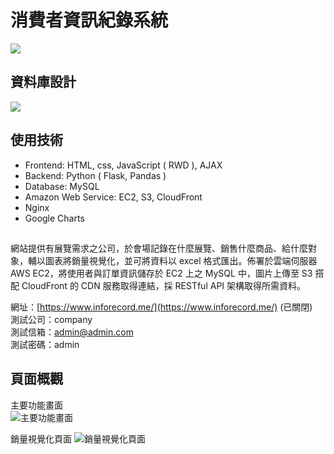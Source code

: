 # 消費者資訊紀錄系統  
![](https://user-images.githubusercontent.com/52588493/129036789-b6fd4137-fe86-4242-95a4-d1fec64a4ca6.png)  

## 資料庫設計  
![](https://user-images.githubusercontent.com/52588493/128443496-9e336f0a-02df-4bb5-b498-f9ada516b77d.png)  

## 使用技術
- Frontend: HTML, css, JavaScript ( RWD ), AJAX  
- Backend: Python ( Flask, Pandas )  
- Database: MySQL  
- Amazon Web Service: EC2, S3, CloudFront    
- Nginx
- Google Charts  
##  

網站提供有展覽需求之公司，於會場記錄在什麼展覽、銷售什麼商品、給什麼對象，輔以圖表將銷量視覺化，並可將資料以 excel 格式匯出。佈署於雲端伺服器 AWS EC2，將使用者與訂單資訊儲存於 EC2 上之 MySQL 中，圖片上傳至 S3 搭配 CloudFront 的 CDN 服務取得連結，採 RESTful API 架構取得所需資料。  

網址：[https://www.inforecord.me/](https://www.inforecord.me/)  (已關閉)  
測試公司：company  
測試信箱：admin@admin.com  
測試密碼：admin  

## 頁面概觀
主要功能畫面  
![主要功能畫面](https://user-images.githubusercontent.com/52588493/129039021-6b95565f-4750-4708-8b07-39ab6bacad2b.png)  

銷量視覺化頁面
![銷量視覺化頁面](https://user-images.githubusercontent.com/52588493/129039008-0d37e884-5c54-4be5-80f0-cf7f794e057b.png) 

